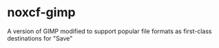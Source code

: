 noxcf-gimp
==========

A version of GIMP modified to support popular file formats as first-class destinations for "Save"